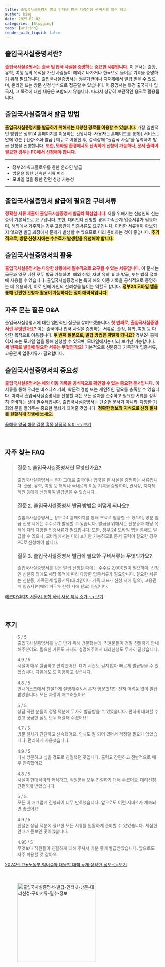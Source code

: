 ```yaml
---
title: 출입국사실증명서 발급 인터넷 방문 대리신청 구비서류 필수 정보
author: bing
date: 2025-02-02
categories: [Blogging]
tags: [writing]
render_with_liquid: false
---
```



<h2 id='출입국사실증명서_정의'>출입국사실증명서란?</h2>

<p><b><span style="color: #ee2323;">출입국사실증명서는 출국 및 입국 사실을 증명하는 중요한 서류입니다.</span></b> 이 문서는 출장, 유학, 여행 등의 목적을 가진 사람들이 해외로 나가거나 한국으로 들어온 기록을 증명하기 위해 필요합니다. 출입국사실증명서는 정부기관이나 지자체에서 발급 받을 수 있으며, 온라인 또는 방문 신청 방식으로 접근할 수 있습니다. 이 증명서는 특정 출국지나 입국지, 그 목적에 대한 내용은 포함되지 않습니다. 따라서 상당히 보편적인 용도로 활용됩니다.</p>

<h2 id='발급방법_온라인_및_방문'>출입국사실증명서 발급 방법</h2>

<p><b><span style="background-color: #ffe066;">출입국사실증명서를 발급하기 위해서는 다양한 경로를 이용할 수 있습니다.</span></b> 가장 일반적인 방법은 정부24 홈페이지를 이용하는 것입니다. 사용자는 홈페이드를 통해 [ 서비스 ]안에 있는 [ 신청·조회·발급 ] 메뉴로 이동한 후, 검색창에 “출입국 사실”을 입력하여 발급 신청을 진행합니다. <b><span style="color: #ee2323;">또한, 모바일 환경에서도 신속하게 신청이 가능하나, 문서 출력이 필요한 경우는 PC에서 신청해야 합니다.</span></b></p>

<hr />

<ul>
    <li>정부24 워크플로우를 통한 온라인 발급</li>
    <li>방문을 통한 신속한 서류 처리</li>
    <li>모바일 앱을 통한 간편 신청 가능성</li>
</ul>

<hr />

<h2 id='발급에_필요한_서류'>출입국사실증명서 발급에 필요한 구비서류</h2>

<p><b><span style="color: #ee2323;">정확한 서류 제출이 출입국사실증명서 발급의 핵심입니다.</span></b> 이를 위해서는 신청인의 신분증이 기본적으로 요구됩니다. 또한, 대리인이 신청할 경우 가족관계 입증서류가 필요하며, 해외에서 거주하는 경우 고용관계 입증서류도 요구됩니다. 이러한 서류들이 확보되지 않으면 발급 과정에서 문제가 발생할 수 있으므로 미리 준비하는 것이 좋습니다. <b><span style="background-color: #ffe066;">추가적으로, 방문 신청 시에는 수수료가 발생함을 유념해야 합니다.</span></b></p>

<h2 id='출입국사실증명서_활용'>출입국사실증명서의 활용</h2>

<p><b><span style="color: #ee2323;">출입국사실증명서는 다양한 상황에서 필수적으로 요구될 수 있는 서류입니다.</span></b> 이 문서는 국문과 영문 버전 모두 발급 가능하여, 해외 취업, 자녀 유학, 비자 발급, 또는 법적 절차에 사용될 수 있습니다. 출입국사실증명서는 특히 해외 이동 기록을 공식적으로 증명하는 데 유용하며, 이로 인해 개인의 신뢰성을 높이는 역할도 합니다. <b><span style="background-color: #ffe066;">정부24 모바일 앱을 통해 간편한 신청과 활용이 가능하다는 점이 매력적입니다.</span></b></p>

<h2 id='자주_묻는_질문'>자주 묻는 질문 Q&A</h2>

<p>출입국사실증명서에 대한 일반적인 질문을 살펴보겠습니다. <b><span style="color: #ee2323;">첫 번째로, 출입국사실증명서란 무엇인가요?</span></b> 이는 출국이나 입국 사실을 증명하는 서류로, 출장, 유학, 여행 등 다양한 목적으로 이용됩니다. <b><span style="background-color: #ffe066;">두 번째 질문으로, 발급 방법은 어떻게 되나요?</span></b> 정부24 홈페이지 또는 모바일 앱을 통해 신청할 수 있으며, 모바일에서는 미리 보기만 가능합니다. <b><span style="color: #ee2323;">세 번째로 발급에 필요한 서류는 무엇인가요?</span></b> 기본적으로 신분증과 가족관계 입증서류, 고용관계 입증서류가 필요합니다.</p>

<h2 id='마무리'>출입국사실증명서의 중요성</h2>

<p><b><span style="color: #ee2323;">출입국사실증명서는 해외 이동 기록을 공식적으로 확인할 수 있는 중요한 문서입니다.</span></b> 이 서류를 통해 우리는 비즈니스 기회, 학문적 경험 또는 개인적인 필요를 충족할 수 있습니다. 따라서 출입국사실증명서를 신청할 때는 모든 절차를 준수하고 필요한 서류를 정확히 준비하는 것이 필수적입니다. 출입국사실증명서는 단순한 문서가 아니라, 다양한 기회의 문을 열어주는 중요한 열쇠가 되어줄 것입니다. <b><span style="background-color: #ffe066;">정확한 정보와 지식으로 신청 절차를 원활하게 진행해 보세요.</span></b></p>


<p><a class="click-button" title="꿈해몽 양꿈 해몽 길몽 흉몽 상징적 의미" href="https://blackassets.github.io/posts/%EA%BF%88%ED%95%B4%EB%AA%BD-%EC%96%91%EA%BF%88-%ED%95%B4%EB%AA%BD-%EA%B8%B8%EB%AA%BD-%ED%9D%89%EB%AA%BD-%EC%83%81%EC%A7%95%EC%A0%81-%EC%9D%98%EB%AF%B8/" rel="dofollow">꿈해몽 양꿈 해몽 길몽 흉몽 상징적 의미 👈 보기</a></p><br>
<h2 id='자주_찾는_FAQ'>자주 찾는 FAQ</h2>
<div itemscope="" itemtype="https://schema.org/FAQPage"> 
<blockquote> 
<div itemscope="" itemprop="mainEntity" itemtype="https://schema.org/Question"> 
<h3 itemprop="name">질문 1. 출입국사실증명서란 무엇인가요?</h3> 
<div itemscope="" itemprop="acceptedAnswer" itemtype="https://schema.org/Answer"> 
<span itemprop="text"> 
<p>출입국사실증명서는 문자 그대로 출국이나 입국을 한 사실을 증명하는 서류입니다. 출장, 유학, 여행 등 해외나 국내로의 이동 기록을 증명하며, 관서장, 지자체 직원 등에게 신청하여 발급받을 수 있습니다.</p> 
</span> 
</div> 
</div> 

<div itemscope="" itemprop="mainEntity" itemtype="https://schema.org/Question"> 
<h3 itemprop="name">질문 2. 출입국사실증명서 발급 방법은 어떻게 되나요?</h3> 
<div itemscope="" itemprop="acceptedAnswer" itemtype="https://schema.org/Answer"> 
<span itemprop="text"> 
<p>출입국사실증명서는 정부 24 홈페이지를 통해 무료로 발급할 수 있으며, 방문 발급 신청 시에는 수수료가 발생할 수 있습니다. 발급을 위해서는 신분증과 해당 목적에 따라 다양한 입증서류가 필요합니다. 또한, 정부 24 모바일 앱을 통해도 발급할 수 있으나, 모바일에서는 미리 보기만 가능하므로 문서 출력이 필요한 경우 PC로 신청해야 합니다.</p> 
</span> 
</div> 
</div> 

<div itemscope="" itemprop="mainEntity" itemtype="https://schema.org/Question"> 
<h3 itemprop="name">질문 3. 출입국사실증명서 발급에 필요한 구비서류는 무엇인가요?</h3> 
<div itemscope="" itemprop="acceptedAnswer" itemtype="https://schema.org/Answer"> 
<span itemprop="text"> 
<p>출입국사실증명서를 방문 발급 신청할 때에는 수수료 2,000원이 필요하며, 신청인 신분증 외에도 해당 목적에 따라 다양한 입증서류가 필요합니다. 필요한 서류는 신분증, 가족관계 입증서류(대리인이나 가족 대표가 신청 시에 필요), 고용관계 입증서류(해외 거주자 신청 시에 필요) 등입니다.</p> 
</span> 
</div> 
</div> 
</blockquote> 
</div>
<p><a class="click-button" title="에코마일리지 서울시 통합 적립 사용 혜택 증가" href="https://blackassets.github.io/posts/%EC%97%90%EC%BD%94%EB%A7%88%EC%9D%BC%EB%A6%AC%EC%A7%80-%EC%84%9C%EC%9A%B8%EC%8B%9C-%ED%86%B5%ED%95%A9-%EC%A0%81%EB%A6%BD-%EC%82%AC%EC%9A%A9-%ED%98%9C%ED%83%9D-%EC%A6%9D%EA%B0%80/" rel="dofollow">에코마일리지 서울시 통합 적립 사용 혜택 증가 👈 보기</a></p><br>
<h2 id='후기'>후기</h2>
<div itemscope itemtype="https://schema.org/Product">
  <blockquote>
  <div itemprop="review" itemscope itemtype="https://schema.org/Review">
      <div itemprop="reviewRating" itemscope itemtype="https://schema.org/Rating"> <span itemprop="ratingValue">5</span> / <span itemprop="bestRating">5</span> </div>
      <span itemprop="reviewBody">출입국사실증명서를 발급 받기 위해 방문했는데, 직원분들이 정말 친절하게 안내해주셨어요. 필요한 서류도 자세히 설명해주어서 대리신청도 무사히 끝났습니다.</span>
  </div>
  <br>
  <div itemprop="review" itemscope itemtype="https://schema.org/Review">
      <div itemprop="reviewRating" itemscope itemtype="https://schema.org/Rating"> <span itemprop="ratingValue">4.9</span> / <span itemprop="bestRating">5</span> </div>
      <span itemprop="reviewBody">시설이 매우 깔끔하고 편리했어요. 대기 시간도 길지 않아 빠르게 발급받을 수 있었습니다. 다음에도 또 이용하고 싶습니다.</span>
  </div>
  <br>
  <div itemprop="review" itemscope itemtype="https://schema.org/Review">
      <div itemprop="reviewRating" itemscope itemtype="https://schema.org/Rating"> <span itemprop="ratingValue">4.8</span> / <span itemprop="bestRating">5</span> </div>
      <span itemprop="reviewBody">안내데스크에서 친절하게 설명해주셔서 혼자 방문했지만 전혀 어려움 없이 발급 받았습니다. 모든 과정이 매끄러웠어요.</span>
  </div>
  <br>
  <div itemprop="review" itemscope itemtype="https://schema.org/Review">
      <div itemprop="reviewRating" itemscope itemtype="https://schema.org/Rating"> <span itemprop="ratingValue">5</span> / <span itemprop="bestRating">5</span> </div>
      <span itemprop="reviewBody">상담 직원 분들이 정말 덕분에 무사히 발급받을 수 있었습니다. 편하게 대화할 수 있고 궁금한 점도 모두 해결해 주셨어요!</span>
  </div>
  <br>
  <div itemprop="review" itemscope itemtype="https://schema.org/Review">
      <div itemprop="reviewRating" itemscope itemtype="https://schema.org/Rating"> <span itemprop="ratingValue">4.7</span> / <span itemprop="bestRating">5</span> </div>
      <span itemprop="reviewBody">방문 절차가 간단하고 신속했어요. 안내도 잘 되어 있어서 걱정할 필요가 없었습니다. 편리하게 사용했습니다.</span>
  </div>
  <br>
  <div itemprop="review" itemscope itemtype="https://schema.org/Review">
      <div itemprop="reviewRating" itemscope itemtype="https://schema.org/Rating"> <span itemprop="ratingValue">4.9</span> / <span itemprop="bestRating">5</span> </div>
      <span itemprop="reviewBody">다시 방문하고 싶을 정도로 친절했던 곳입니다. 출력도 간편하고 전반적으로 매우 만족했어요.</span>
  </div>
  <br>
  <div itemprop="review" itemscope itemtype="https://schema.org/Review">
      <div itemprop="reviewRating" itemscope itemtype="https://schema.org/Rating"> <span itemprop="ratingValue">4.8</span> / <span itemprop="bestRating">5</span> </div>
      <span itemprop="reviewBody">시설이 현대식이라 쾌적하고, 직원분들 모두 친절하게 대해 주셨어요. 대리신청 간편하게 받았습니다.</span>
  </div>
  <br>
  <div itemprop="review" itemscope itemtype="https://schema.org/Review">
      <div itemprop="reviewRating" itemscope itemtype="https://schema.org/Rating"> <span itemprop="ratingValue">5</span> / <span itemprop="bestRating">5</span> </div>
      <span itemprop="reviewBody">모든 게 매끄럽게 진행되어 너무 만족했습니다. 앞으로도 이런 서비스가 계속되면 좋겠어요!</span>
  </div>
  <br>
  <div itemprop="review" itemscope itemtype="https://schema.org/Review">
      <div itemprop="reviewRating" itemscope itemtype="https://schema.org/Rating"> <span itemprop="ratingValue">4.9</span> / <span itemprop="bestRating">5</span> </div>
      <span itemprop="reviewBody">친절한 상담 덕분에 필요한 모든 서류를 원활하게 준비할 수 있었습니다. 세심한 안내가 돋보인 곳이었습니다.</span>
  </div>
  <br>
  <div itemprop="review" itemscope itemtype="https://schema.org/Review">
      <div itemprop="reviewRating" itemscope itemtype="https://schema.org/Rating"> <span itemprop="ratingValue">4.95</span> / <span itemprop="bestRating">5</span> </div>
      <span itemprop="reviewBody">무엇보다 직원들이 친절하게 대해 주셔서 기분 좋게 발급받았습니다. 앞으로도 자주 이용할 것 같아요!</span>
  </div>
  </blockquote>
</div>
<p><a class="click-button" title="2024년 고용노동부 빅이슈와 대응할 대책 공개 정확한 정보" href="https://blackassets.github.io/posts/2024%EB%85%84-%EA%B3%A0%EC%9A%A9%EB%85%B8%EB%8F%99%EB%B6%80-%EB%B9%85%EC%9D%B4%EC%8A%88%EC%99%80-%EB%8C%80%EC%9D%91%ED%95%A0-%EB%8C%80%EC%B1%85-%EA%B3%B5%EA%B0%9C-%EC%A0%95%ED%99%95%ED%95%9C-%EC%A0%95%EB%B3%B4/" rel="dofollow">2024년 고용노동부 빅이슈와 대응할 대책 공개 정확한 정보 👈 보기</a></p><br>
<figure class="image"><img src="https://blackassets.github.io/assets/img/thumbnail/출입국사실증명서-발급-인터넷-방문-대리신청-구비서류-필수-정보.webp" alt="출입국사실증명서-발급-인터넷-방문-대리신청-구비서류-필수-정보" width="256" height="256"></figure>